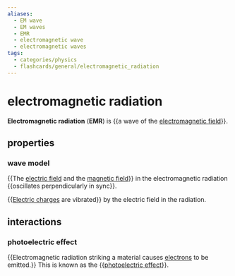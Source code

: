 ```yaml
---
aliases:
  - EM wave
  - EM waves
  - EMR
  - electromagnetic wave
  - electromagnetic waves
tags:
  - categories/physics
  - flashcards/general/electromagnetic_radiation
---
```


# electromagnetic radiation

__Electromagnetic radiation__ (__EMR__) is {{a wave of the [electromagnetic field](electromagnetic%20field.md)}}.

## properties

### wave model

{{The [electric field](electric%20field.md) and the [magnetic field](magnetic%20field.md)}} in the electromagnetic radiation {{oscillates perpendicularly in sync}}.

{{[Electric charges](electric%20charge.md) are vibrated}} by the electric field in the radiation.

## interactions

### photoelectric effect

{{Electromagnetic radiation striking a material causes [electrons](electron.md) to be emitted.}} This is known as the {{[photoelectric effect](photoelectric%20effect.md)}}.
